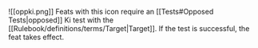 ![[oppki.png]]  Feats with this icon require an [[Tests#Opposed Tests|opposed]] Ki test with the [[Rulebook/definitions/terms/Target|Target]].
If the test is successful, the feat takes effect.